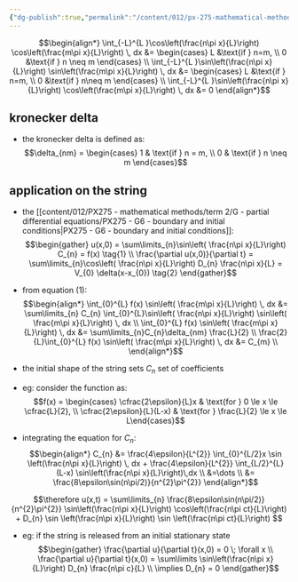 ```yaml
---
{"dg-publish":true,"permalink":"/content/012/px-275-mathematical-methods/term-2/g-partial-differential-equations/px-275-g9-orthogonality-relations/","noteIcon":"1","created":"2025-01-23T10:38:25.675+00:00","updated":"2025-01-23T18:40:58.753+00:00"}
---
```


$$\begin{align*}
\int_{-L}^{L }\cos\left(\frac{n\pi x}{L}\right) \cos\left(\frac{m\pi x}{L}\right) \, dx &= \begin{cases} L &\text{if } n=m, \\ 0 &\text{if } n \neq m \end{cases} \\
\int_{-L}^{L }\sin\left(\frac{n\pi x}{L}\right) \sin\left(\frac{m\pi x}{L}\right) \, dx &= \begin{cases} L &\text{if } n=m, \\ 0 &\text{if } n\neq m \end{cases} \\
\int_{-L}^{L }\sin\left(\frac{n\pi x}{L}\right) \cos\left(\frac{m\pi x}{L}\right) \, dx &= 0
\end{align*}$$

## kronecker delta
- the kronecker delta is defined as:
$$\delta_{nm} = \begin{cases} 1 & \text{if } n = m, \\ 0 & \text{if } n \neq m \end{cases}$$

## application on the string
- the [[content/012/PX275 - mathematical methods/term 2/G - partial differential equations/PX275 - G6 - boundary and initial conditions\|PX275 - G6 - boundary and initial conditions]]:
$$\begin{gather}
	u(x,0) = \sum\limits_{n}\sin\left( \frac{n\pi x}{L}\right) C_{n} = f(x) \tag{1} \\
	\frac{\partial u(x,0)}{\partial t} = \sum\limits_{n}\cos\left( \frac{n\pi x}{L}\right) D_{n} \frac{n\pi x}{L} = V_{0} \delta(x-x_{0}) \tag{2}
\end{gather}$$

- from equation $(1):$
$$\begin{align*}
\int_{0}^{L} f(x) \sin\left( \frac{m\pi x}{L}\right) \, dx &= \sum\limits_{n} C_{n} \int_{0}^{L}\sin\left( \frac{n\pi x}{L}\right) \sin\left( \frac{m\pi x}{L}\right) \, dx \\
\int_{0}^{L} f(x) \sin\left( \frac{m\pi x}{L}\right) \, dx &= \sum\limits_{n}C_{n}\delta_{nm} \frac{L}{2}  \\
\frac{2}{L}\int_{0}^{L} f(x) \sin\left( \frac{m\pi x}{L}\right) \, dx  &= C_{m} \\
\end{align*}$$

- the initial shape of the string sets $C_{n}$ set of coefficients

- eg: consider the function as:
$$f(x) = \begin{cases} \cfrac{2\epsilon}{L}x & \text{for } 0 \le x \le \cfrac{L}{2}, \\ \cfrac{2\epsilon}{L}(L-x) & \text{for } \frac{L}{2} \le x \le L\end{cases}$$

- integrating the equation for $C_n:$
$$\begin{align*}
C_{n} &= \frac{4\epsilon}{L^{2}} \int_{0}^{L/2}x \sin \left(\frac{n\pi x}{L}\right) \, dx + \frac{4\epsilon}{L^{2}} \int_{L/2}^{L} (L-x) \sin\left(\frac{n\pi x}{L}\right)\,dx \\
&=\dots \\
&= \frac{8\epsilon\sin(n\pi/2)}{n^{2}\pi^{2}}
\end{align*}$$

$$\therefore u(x,t) = \sum\limits_{n} \frac{8\epsilon\sin(n\pi/2)}{n^{2}\pi^{2}} 
\sin\left(\frac{n\pi x}{L}\right) \cos\left(\frac{n\pi ct}{L}\right)  + D_{n} \sin \left(\frac{n\pi x}{L}\right)  \sin \left(\frac{n\pi ct}{L}\right) $$

- eg: if the string is released from an initial stationary state
$$\begin{gather}
\frac{\partial u}{\partial t}(x,0) = 0 \; \forall x \\
\frac{\partial u}{\partial t}(x,0) = \sum\limits \sin\left(\frac{n\pi x}{L}\right)  D_{n} \frac{n\pi c}{L} \\
\implies D_{n} = 0
\end{gather}$$
